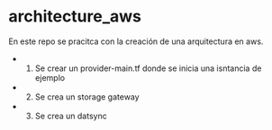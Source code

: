 # architecture_aws

En este repo se pracitca con la creación de una arquitectura en aws.

- 1. Se crear un provider-main.tf donde se inicia una isntancia de ejemplo
- 2. Se crea un storage gateway
- 3. Se crea un datsync
